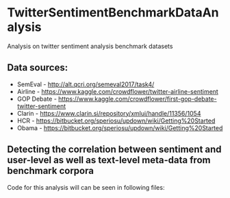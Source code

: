 # TwitterSentimentBenchmarkDataAnalysis
Analysis on twitter sentiment analysis benchmark datasets

## Data sources:
* SemEval - http://alt.qcri.org/semeval2017/task4/
* Airline - https://www.kaggle.com/crowdflower/twitter-airline-sentiment
* GOP Debate - https://www.kaggle.com/crowdflower/first-gop-debate-twitter-sentiment
* Clarin - https://www.clarin.si/repository/xmlui/handle/11356/1054 
* HCR - https://bitbucket.org/speriosu/updown/wiki/Getting%20Started
* Obama - https://bitbucket.org/speriosu/updown/wiki/Getting%20Started

## Detecting the correlation between sentiment and user-level as well as text-level meta-data from benchmark corpora

Code for this analysis will can be seen in following files:
